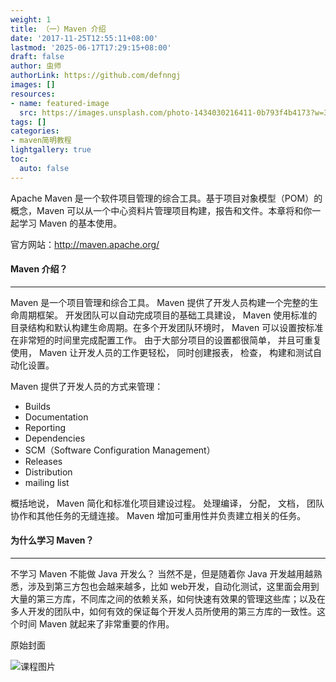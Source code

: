 ```yaml
---
weight: 1
title: （一）Maven 介绍
date: '2017-11-25T12:55:11+08:00'
lastmod: '2025-06-17T17:29:15+08:00'
draft: false
author: 虫师
authorLink: https://github.com/defnngj
images: []
resources:
- name: featured-image
  src: https://images.unsplash.com/photo-1434030216411-0b793f4b4173?w=300
tags: []
categories:
- maven简明教程
lightgallery: true
toc:
  auto: false
---
```





Apache Maven 是一个软件项目管理的综合工具。基于项目对象模型（POM）的概念，Maven 可以从一个中心资料片管理项目构建，报告和文件。本章将和你一起学习 Maven 的基本使用。

官方网站：http://maven.apache.org/

#### Maven 介绍？
---
Maven 是一个项目管理和综合工具。 Maven 提供了开发人员构建一个完整的生命周期框架。 开发团队可以自动完成项目的基础工具建设， Maven 使用标准的目录结构和默认构建生命周期。在多个开发团队环境时， Maven 可以设置按标准在非常短的时间里完成配置工作。 由于大部分项目的设置都很简单， 并且可重复使用， Maven 让开发人员的工作更轻松， 同时创建报表， 检查， 构建和测试自动化设置。

Maven 提供了开发人员的方式来管理：

* Builds
* Documentation
* Reporting
* Dependencies
* SCM（Software Configuration Management）
* Releases
* Distribution
* mailing list

概括地说， Maven 简化和标准化项目建设过程。 处理编译， 分配， 文档， 团队协作和其他任务的无缝连接。 Maven 增加可重用性并负责建立相关的任务。

#### 为什么学习 Maven？
---
不学习 Maven 不能做 Java 开发么？ 当然不是，但是随着你 Java 开发越用越熟悉，涉及到第三方包也会越来越多，比如 web开发，自动化测试，这里面会用到大量的第三方库，不同库之间的依赖关系，如何快速有效果的管理这些库；以及在多人开发的团队中，如何有效的保证每个开发人员所使用的第三方库的一致性。这个时间 Maven 就起来了非常重要的作用。




原始封面

![课程图片](https://images.unsplash.com/photo-1434030216411-0b793f4b4173?w=300)

